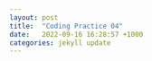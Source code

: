 ```yaml
---
layout: post
title:  "Coding Practice 04"
date:   2022-09-16 16:28:57 +1000
categories: jekyll update
---
```

